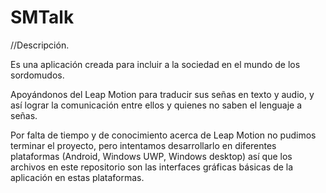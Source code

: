 # SMTalk

//Descripción.

Es una aplicación creada para incluir a la sociedad en el mundo de los sordomudos. 

Apoyándonos del Leap Motion para traducir sus señas en texto y audio, y así lograr la comunicación entre ellos y quienes no saben el lenguaje a señas.

Por falta de tiempo y de conocimiento acerca de Leap Motion no pudimos terminar el proyecto, pero intentamos desarrollarlo en diferentes plataformas (Android, Windows UWP, Windows desktop) así que los archivos en este repositorio son las interfaces gráficas básicas de la aplicación en estas plataformas.
